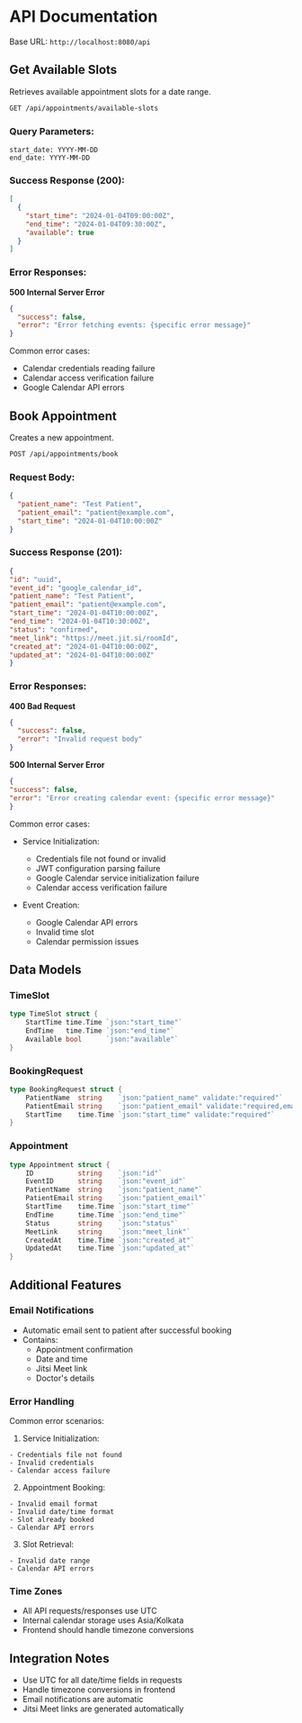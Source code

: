 # API Documentation
Base URL: ```http://localhost:8080/api```
## Get Available Slots

Retrieves available appointment slots for a date range.

```bash
GET /api/appointments/available-slots
```

### Query Parameters:

```
start_date: YYYY-MM-DD
end_date: YYYY-MM-DD
```

### Success Response (200):

```json
[
  {
    "start_time": "2024-01-04T09:00:00Z",
    "end_time": "2024-01-04T09:30:00Z",
    "available": true
  }
]
```
### Error Responses:

**500 Internal Server Error**

```json
{
  "success": false,
  "error": "Error fetching events: {specific error message}"
}
```

Common error cases:

- Calendar credentials reading failure
- Calendar access verification failure
- Google Calendar API errors

## Book Appointment

Creates a new appointment.
```bash
POST /api/appointments/book
```

### Request Body:
```json
{
  "patient_name": "Test Patient",
  "patient_email": "patient@example.com",
  "start_time": "2024-01-04T10:00:00Z"
}
```

### Success Response (201):
```json
{
"id": "uuid",
"event_id": "google_calendar_id",
"patient_name": "Test Patient",
"patient_email": "patient@example.com",
"start_time": "2024-01-04T10:00:00Z",
"end_time": "2024-01-04T10:30:00Z",
"status": "confirmed",
"meet_link": "https://meet.jit.si/roomId",
"created_at": "2024-01-04T10:00:00Z",
"updated_at": "2024-01-04T10:00:00Z"
}
```

### Error Responses:

**400 Bad Request**

```json
{
  "success": false,
  "error": "Invalid request body"
}
```

**500 Internal Server Error**
```json
{
"success": false,
"error": "Error creating calendar event: {specific error message}"
}
```

Common error cases:

- Service Initialization:
  - Credentials file not found or invalid
  - JWT configuration parsing failure
  - Google Calendar service initialization failure
  - Calendar access verification failure

- Event Creation:

  - Google Calendar API errors
  - Invalid time slot
  - Calendar permission issues


## Data Models

### TimeSlot
```go
type TimeSlot struct {
    StartTime time.Time `json:"start_time"`
    EndTime   time.Time `json:"end_time"`
    Available bool      `json:"available"`
}
```

### BookingRequest
```go
type BookingRequest struct {
    PatientName  string    `json:"patient_name" validate:"required"`
    PatientEmail string    `json:"patient_email" validate:"required,email"`
    StartTime    time.Time `json:"start_time" validate:"required"`
}
```

### Appointment
```go
type Appointment struct {
    ID           string    `json:"id"`
    EventID      string    `json:"event_id"`
    PatientName  string    `json:"patient_name"`
    PatientEmail string    `json:"patient_email"`
    StartTime    time.Time `json:"start_time"`
    EndTime      time.Time `json:"end_time"`
    Status       string    `json:"status"`
    MeetLink     string    `json:"meet_link"`
    CreatedAt    time.Time `json:"created_at"`
    UpdatedAt    time.Time `json:"updated_at"`
}
```

## Additional Features

### Email Notifications
- Automatic email sent to patient after successful booking
- Contains:
    - Appointment confirmation
    - Date and time
    - Jitsi Meet link
    - Doctor's details

### Error Handling
Common error scenarios:

1. Service Initialization:
```
- Credentials file not found
- Invalid credentials
- Calendar access failure
```

2. Appointment Booking:
```
- Invalid email format
- Invalid date/time format
- Slot already booked
- Calendar API errors
```

3. Slot Retrieval:
```
- Invalid date range
- Calendar API errors
```

### Time Zones
- All API requests/responses use UTC
- Internal calendar storage uses Asia/Kolkata
- Frontend should handle timezone conversions

## Integration Notes
- Use UTC for all date/time fields in requests
- Handle timezone conversions in frontend
- Email notifications are automatic
- Jitsi Meet links are generated automatically